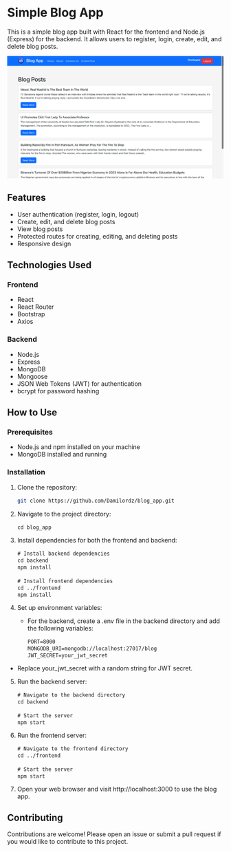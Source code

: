 # Simple Blog App

This is a simple blog app built with React for the frontend and Node.js (Express) for the backend. It allows users to register, login, create, edit, and delete blog posts.

![Screenshot](frontend/src/assets/img/screenshot.png)

## Features

- User authentication (register, login, logout)
- Create, edit, and delete blog posts
- View blog posts
- Protected routes for creating, editing, and deleting posts
- Responsive design

## Technologies Used

### Frontend

- React
- React Router
- Bootstrap
- Axios

### Backend

- Node.js
- Express
- MongoDB
- Mongoose
- JSON Web Tokens (JWT) for authentication
- bcrypt for password hashing

## How to Use

### Prerequisites

- Node.js and npm installed on your machine
- MongoDB installed and running

### Installation

1. Clone the repository:

   ```bash
   git clone https://github.com/Damilordz/blog_app.git
   ```
   
2. Navigate to the project directory:
   ```
   cd blog_app
   ```
   
3. Install dependencies for both the frontend and backend:
   ```
   # Install backend dependencies
   cd backend
   npm install

   # Install frontend dependencies
   cd ../frontend
   npm install
   ```
  
4. Set up environment variables:
   - For the backend, create a .env file in the backend directory and add the following variables:
     ```
     PORT=8000
     MONGODB_URI=mongodb://localhost:27017/blog
     JWT_SECRET=your_jwt_secret
     ```
  - Replace your_jwt_secret with a random string for JWT secret.
    
5. Run the backend server:
   ```
   # Navigate to the backend directory
   cd backend

   # Start the server
   npm start
   ```
   
6. Run the frontend server:
   ```
   # Navigate to the frontend directory
   cd ../frontend

   # Start the server
   npm start
   ```
   
7. Open your web browser and visit http://localhost:3000 to use the blog app.


## Contributing

Contributions are welcome! Please open an issue or submit a pull request if you would like to contribute to this project.